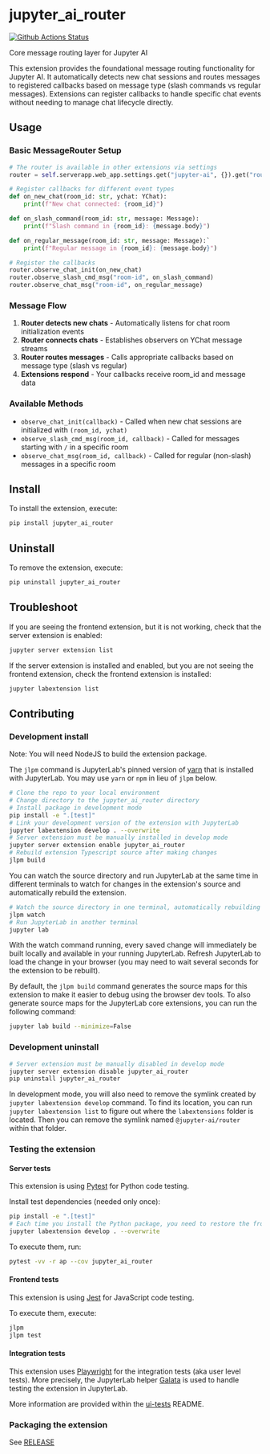 # jupyter_ai_router

[![Github Actions Status](https://github.com/jupyter-ai-contrib/jupyter-ai-router/workflows/Build/badge.svg)](https://github.com/jupyter-ai-contrib/jupyter-ai-router/actions/workflows/build.yml)

Core message routing layer for Jupyter AI

This extension provides the foundational message routing functionality for Jupyter AI. It automatically detects new chat sessions and routes messages to registered callbacks based on message type (slash commands vs regular messages). Extensions can register callbacks to handle specific chat events without needing to manage chat lifecycle directly.

## Usage

### Basic MessageRouter Setup

```python
# The router is available in other extensions via settings
router = self.serverapp.web_app.settings.get("jupyter-ai", {}).get("router")

# Register callbacks for different event types
def on_new_chat(room_id: str, ychat: YChat):
    print(f"New chat connected: {room_id}")

def on_slash_command(room_id: str, message: Message):
    print(f"Slash command in {room_id}: {message.body}")

def on_regular_message(room_id: str, message: Message):`
    print(f"Regular message in {room_id}: {message.body}")

# Register the callbacks
router.observe_chat_init(on_new_chat)
router.observe_slash_cmd_msg("room-id", on_slash_command)
router.observe_chat_msg("room-id", on_regular_message)
```

### Message Flow

1. **Router detects new chats** - Automatically listens for chat room initialization events
2. **Router connects chats** - Establishes observers on YChat message streams
3. **Router routes messages** - Calls appropriate callbacks based on message type (slash vs regular)
4. **Extensions respond** - Your callbacks receive room_id and message data

### Available Methods

- `observe_chat_init(callback)` - Called when new chat sessions are initialized with `(room_id, ychat)`
- `observe_slash_cmd_msg(room_id, callback)` - Called for messages starting with `/` in a specific room
- `observe_chat_msg(room_id, callback)` - Called for regular (non-slash) messages in a specific room

## Install

To install the extension, execute:

```bash
pip install jupyter_ai_router
```

## Uninstall

To remove the extension, execute:

```bash
pip uninstall jupyter_ai_router
```

## Troubleshoot

If you are seeing the frontend extension, but it is not working, check
that the server extension is enabled:

```bash
jupyter server extension list
```

If the server extension is installed and enabled, but you are not seeing
the frontend extension, check the frontend extension is installed:

```bash
jupyter labextension list
```

## Contributing

### Development install

Note: You will need NodeJS to build the extension package.

The `jlpm` command is JupyterLab's pinned version of
[yarn](https://yarnpkg.com/) that is installed with JupyterLab. You may use
`yarn` or `npm` in lieu of `jlpm` below.

```bash
# Clone the repo to your local environment
# Change directory to the jupyter_ai_router directory
# Install package in development mode
pip install -e ".[test]"
# Link your development version of the extension with JupyterLab
jupyter labextension develop . --overwrite
# Server extension must be manually installed in develop mode
jupyter server extension enable jupyter_ai_router
# Rebuild extension Typescript source after making changes
jlpm build
```

You can watch the source directory and run JupyterLab at the same time in different terminals to watch for changes in the extension's source and automatically rebuild the extension.

```bash
# Watch the source directory in one terminal, automatically rebuilding when needed
jlpm watch
# Run JupyterLab in another terminal
jupyter lab
```

With the watch command running, every saved change will immediately be built locally and available in your running JupyterLab. Refresh JupyterLab to load the change in your browser (you may need to wait several seconds for the extension to be rebuilt).

By default, the `jlpm build` command generates the source maps for this extension to make it easier to debug using the browser dev tools. To also generate source maps for the JupyterLab core extensions, you can run the following command:

```bash
jupyter lab build --minimize=False
```

### Development uninstall

```bash
# Server extension must be manually disabled in develop mode
jupyter server extension disable jupyter_ai_router
pip uninstall jupyter_ai_router
```

In development mode, you will also need to remove the symlink created by `jupyter labextension develop`
command. To find its location, you can run `jupyter labextension list` to figure out where the `labextensions`
folder is located. Then you can remove the symlink named `@jupyter-ai/router` within that folder.

### Testing the extension

#### Server tests

This extension is using [Pytest](https://docs.pytest.org/) for Python code testing.

Install test dependencies (needed only once):

```sh
pip install -e ".[test]"
# Each time you install the Python package, you need to restore the front-end extension link
jupyter labextension develop . --overwrite
```

To execute them, run:

```sh
pytest -vv -r ap --cov jupyter_ai_router
```

#### Frontend tests

This extension is using [Jest](https://jestjs.io/) for JavaScript code testing.

To execute them, execute:

```sh
jlpm
jlpm test
```

#### Integration tests

This extension uses [Playwright](https://playwright.dev/docs/intro) for the integration tests (aka user level tests).
More precisely, the JupyterLab helper [Galata](https://github.com/jupyterlab/jupyterlab/tree/master/galata) is used to handle testing the extension in JupyterLab.

More information are provided within the [ui-tests](./ui-tests/README.md) README.

### Packaging the extension

See [RELEASE](RELEASE.md)
